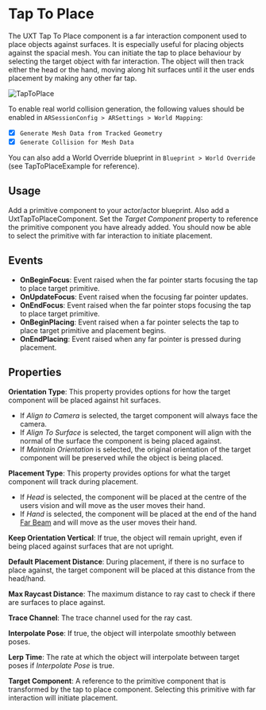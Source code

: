 # Tap To Place

The UXT Tap To Place component is a far interaction component used to place objects against surfaces. It is especially useful for placing objects against the spacial mesh. You can initiate the tap to place behaviour by selecting the target object with far interaction. The object will then track either the head or the hand, moving along hit surfaces until it the user ends placement by making any other far tap.

![TapToPlace](Images/TapToPlace.gif)

To enable real world collision generation, the following values should be enabled in `ARSessionConfig > ARSettings > World Mapping`:

- [x] `Generate Mesh Data from Tracked Geometry`
- [x] `Generate Collision for Mesh Data`

You can also add a World Override blueprint in `Blueprint > World Override` (see TapToPlaceExample for reference).

## Usage

Add a primitive component to your actor/actor blueprint. Also add a UxtTapToPlaceComponent. Set the _Target Component_ property to reference the primitive component you have already added. You should now be able to select the primitive with far interaction to initiate placement.

## Events

- **OnBeginFocus**: Event raised when the far pointer starts focusing the tap to place target primitive.
- **OnUpdateFocus**: Event raised when the focusing far pointer updates.
- **OnEndFocus**: Event raised when the far pointer stops focusing the tap to place target primitive.
- **OnBeginPlacing**: Event raised when a far pointer selects the tap to place target primitive and placement begins.
- **OnEndPlacing**: Event raised when any far pointer is pressed during placement. 

## Properties

**Orientation Type**: This property provides options for how the target component will be placed against hit surfaces.
- If _Align to Camera_ is selected, the target component will always face the camera.
- If _Align To Surface_ is selected, the target component will align with the normal of the surface the component is being placed against.
- If _Maintain Orientation_ is selected, the original orientation of the target component will be preserved while the object is being placed.

**Placement Type**: This property provides options for what the target component will track during placement.
- If _Head_ is selected, the component will be placed at the centre of the users vision and will move as the user moves their hand.
- If _Hand_ is selected, the component will be placed at the end of the hand [Far Beam](FarBeam.md) and will move as the user moves their hand.

**Keep Orientation Vertical**: If true, the object will remain upright, even if being placed against surfaces that are not upright.

**Default Placement Distance**: During placement, if there is no surface to place against, the target component will be placed at this distance from the head/hand.

**Max Raycast Distance**: The maximum distance to ray cast to check if there are surfaces to place against.

**Trace Channel**: The trace channel used for the ray cast.

**Interpolate Pose**: If true, the object will interpolate smoothly between poses.

**Lerp Time**: The rate at which the object will interpolate between target poses if _Interpolate Pose_ is true.

**Target Component**: A reference to the primitive component that is transformed by the tap to place component. Selecting this primitive with far interaction will initiate placement.

